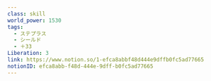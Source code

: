 ```yaml
---
class: skill
world_power: 1530
tags:
  - ステプラス
  - シールド
  - ＋33
Liberation: 3
link: https://www.notion.so/1-efca8abbf48d444e9dffb0fc5ad77665
notionID: efca8abb-f48d-444e-9dff-b0fc5ad77665
---
```

